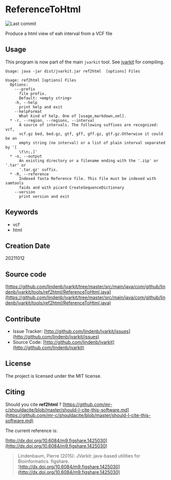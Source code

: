 # ReferenceToHtml

![Last commit](https://img.shields.io/github/last-commit/lindenb/jvarkit.png)

Produce a html view of eah interval from a VCF file


## Usage


This program is now part of the main `jvarkit` tool. See [jvarkit](JvarkitCentral.md) for compiling.


```
Usage: java -jar dist/jvarkit.jar ref2html  [options] Files

Usage: ref2html [options] Files
  Options:
    ---prefix
      file prefix.
      Default: <empty string>
    -h, --help
      print help and exit
    --helpFormat
      What kind of help. One of [usage,markdown,xml].
  * -r, --region, --regions, --interval
      A source of intervals. The following suffixes are recognized: vcf, 
      vcf.gz bed, bed.gz, gtf, gff, gff.gz, gtf.gz.Otherwise it could be an 
      empty string (no interval) or a list of plain interval separated by '[ 
      \t\n;,]' 
  * -o, --output
      An existing directory or a filename ending with the '.zip' or '.tar' or 
      '.tar.gz' suffix.
  * -R, --reference
      Indexed fasta Reference file. This file must be indexed with samtools 
      faidx and with picard CreateSequenceDictionary
    --version
      print version and exit

```


## Keywords

 * vcf
 * html



## Creation Date

20211012

## Source code 

[https://github.com/lindenb/jvarkit/tree/master/src/main/java/com/github/lindenb/jvarkit/tools/ref2html/ReferenceToHtml.java](https://github.com/lindenb/jvarkit/tree/master/src/main/java/com/github/lindenb/jvarkit/tools/ref2html/ReferenceToHtml.java)


## Contribute

- Issue Tracker: [http://github.com/lindenb/jvarkit/issues](http://github.com/lindenb/jvarkit/issues)
- Source Code: [http://github.com/lindenb/jvarkit](http://github.com/lindenb/jvarkit)

## License

The project is licensed under the MIT license.

## Citing

Should you cite **ref2html** ? [https://github.com/mr-c/shouldacite/blob/master/should-I-cite-this-software.md](https://github.com/mr-c/shouldacite/blob/master/should-I-cite-this-software.md)

The current reference is:

[http://dx.doi.org/10.6084/m9.figshare.1425030](http://dx.doi.org/10.6084/m9.figshare.1425030)

> Lindenbaum, Pierre (2015): JVarkit: java-based utilities for Bioinformatics. figshare.
> [http://dx.doi.org/10.6084/m9.figshare.1425030](http://dx.doi.org/10.6084/m9.figshare.1425030)


